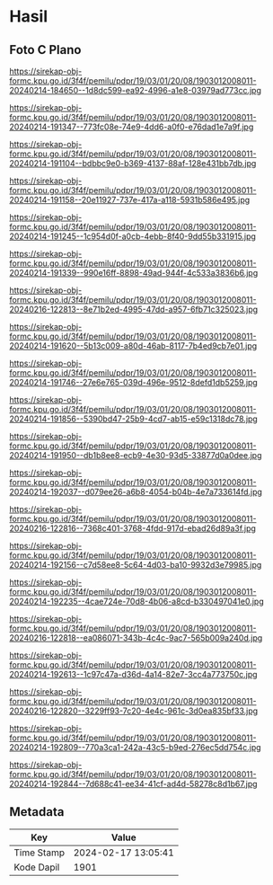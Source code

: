 # Hasil

## Foto C Plano

https://sirekap-obj-formc.kpu.go.id/3f4f/pemilu/pdpr/19/03/01/20/08/1903012008011-20240214-184650--1d8dc599-ea92-4996-a1e8-03979ad773cc.jpg

https://sirekap-obj-formc.kpu.go.id/3f4f/pemilu/pdpr/19/03/01/20/08/1903012008011-20240214-191347--773fc08e-74e9-4dd6-a0f0-e76dad1e7a9f.jpg

https://sirekap-obj-formc.kpu.go.id/3f4f/pemilu/pdpr/19/03/01/20/08/1903012008011-20240214-191104--bdbbc9e0-b369-4137-88af-128e431bb7db.jpg

https://sirekap-obj-formc.kpu.go.id/3f4f/pemilu/pdpr/19/03/01/20/08/1903012008011-20240214-191158--20e11927-737e-417a-a118-5931b586e495.jpg

https://sirekap-obj-formc.kpu.go.id/3f4f/pemilu/pdpr/19/03/01/20/08/1903012008011-20240214-191245--1c954d0f-a0cb-4ebb-8f40-9dd55b331915.jpg

https://sirekap-obj-formc.kpu.go.id/3f4f/pemilu/pdpr/19/03/01/20/08/1903012008011-20240214-191339--990e16ff-8898-49ad-944f-4c533a3836b6.jpg

https://sirekap-obj-formc.kpu.go.id/3f4f/pemilu/pdpr/19/03/01/20/08/1903012008011-20240216-122813--8e71b2ed-4995-47dd-a957-6fb71c325023.jpg

https://sirekap-obj-formc.kpu.go.id/3f4f/pemilu/pdpr/19/03/01/20/08/1903012008011-20240214-191620--5b13c009-a80d-46ab-8117-7b4ed9cb7e01.jpg

https://sirekap-obj-formc.kpu.go.id/3f4f/pemilu/pdpr/19/03/01/20/08/1903012008011-20240214-191746--27e6e765-039d-496e-9512-8defd1db5259.jpg

https://sirekap-obj-formc.kpu.go.id/3f4f/pemilu/pdpr/19/03/01/20/08/1903012008011-20240214-191856--5390bd47-25b9-4cd7-ab15-e59c1318dc78.jpg

https://sirekap-obj-formc.kpu.go.id/3f4f/pemilu/pdpr/19/03/01/20/08/1903012008011-20240214-191950--db1b8ee8-ecb9-4e30-93d5-33877d0a0dee.jpg

https://sirekap-obj-formc.kpu.go.id/3f4f/pemilu/pdpr/19/03/01/20/08/1903012008011-20240214-192037--d079ee26-a6b8-4054-b04b-4e7a733614fd.jpg

https://sirekap-obj-formc.kpu.go.id/3f4f/pemilu/pdpr/19/03/01/20/08/1903012008011-20240216-122816--7368c401-3768-4fdd-917d-ebad26d89a3f.jpg

https://sirekap-obj-formc.kpu.go.id/3f4f/pemilu/pdpr/19/03/01/20/08/1903012008011-20240214-192156--c7d58ee8-5c64-4d03-ba10-9932d3e79985.jpg

https://sirekap-obj-formc.kpu.go.id/3f4f/pemilu/pdpr/19/03/01/20/08/1903012008011-20240214-192235--4cae724e-70d8-4b06-a8cd-b330497041e0.jpg

https://sirekap-obj-formc.kpu.go.id/3f4f/pemilu/pdpr/19/03/01/20/08/1903012008011-20240216-122818--ea086071-343b-4c4c-9ac7-565b009a240d.jpg

https://sirekap-obj-formc.kpu.go.id/3f4f/pemilu/pdpr/19/03/01/20/08/1903012008011-20240214-192613--1c97c47a-d36d-4a14-82e7-3cc4a773750c.jpg

https://sirekap-obj-formc.kpu.go.id/3f4f/pemilu/pdpr/19/03/01/20/08/1903012008011-20240216-122820--3229ff93-7c20-4e4c-961c-3d0ea835bf33.jpg

https://sirekap-obj-formc.kpu.go.id/3f4f/pemilu/pdpr/19/03/01/20/08/1903012008011-20240214-192809--770a3ca1-242a-43c5-b9ed-276ec5dd754c.jpg

https://sirekap-obj-formc.kpu.go.id/3f4f/pemilu/pdpr/19/03/01/20/08/1903012008011-20240214-192844--7d688c41-ee34-41cf-ad4d-58278c8d1b67.jpg


## Metadata

| Key        | Value               |
| ---------- | ------------------- |
| Time Stamp | 2024-02-17 13:05:41 |
| Kode Dapil | 1901                |



